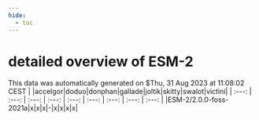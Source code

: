 ```yaml
---
hide:
  - toc
---
```


detailed overview of ESM-2
==========================


This data was automatically generated on $Thu, 31 Aug 2023 at 11:08:02 CEST
| |accelgor|doduo|donphan|gallade|joltik|skitty|swalot|victini|
| :---: | :---: | :---: | :---: | :---: | :---: | :---: | :---: | :---: |
|ESM-2/2.0.0-foss-2021a|x|x|x|-|x|x|x|x|
